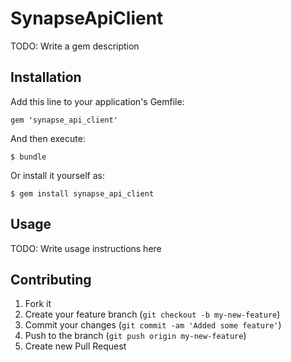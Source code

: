 # SynapseApiClient

TODO: Write a gem description

## Installation

Add this line to your application's Gemfile:

    gem 'synapse_api_client'

And then execute:

    $ bundle

Or install it yourself as:

    $ gem install synapse_api_client

## Usage

TODO: Write usage instructions here

## Contributing

1. Fork it
2. Create your feature branch (`git checkout -b my-new-feature`)
3. Commit your changes (`git commit -am 'Added some feature'`)
4. Push to the branch (`git push origin my-new-feature`)
5. Create new Pull Request

